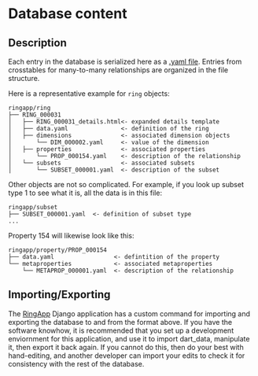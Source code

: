 # Database content

## Description
Each entry in the database is serialized here as a [.yaml file](https://en.wikipedia.org/wiki/YAML).
Entries from crosstables for many-to-many relationships are organized in the file structure.

Here is a representative example for `ring` objects:

```
ringapp/ring
├── RING_000031
│   ├── RING_000031_details.html<- expanded details template
│   ├── data.yaml               <- definition of the ring
│   ├── dimensions              <- associated dimension objects
│       └── DIM_000002.yaml     <- value of the dimension
│   ├── properties              <- associated properties
│       └── PROP_000154.yaml    <- description of the relationship
│   └── subsets                 <- associated subsets
│       └── SUBSET_000001.yaml  <- description of the subset
```

Other objects are not so complicated. For example, if you look up subset type 1 to see what it is, all the data is 
in this file:
```
ringapp/subset
├── SUBSET_000001.yaml  <- definition of subset type
...
```
Property 154 will likewise look like this:

```
ringapp/property/PROP_000154
├── data.yaml                 <- defintition of the property
└── metaproperties            <- associated metaproperties
    └── METAPROP_000001.yaml  <- description of the relationship
```

## Importing/Exporting

The [RingApp](https://github.com/rschwiebert/RingApp) Django application has a custom command for importing and 
exporting the database to and from the format above. If you have the software knowhow, it is recommended that you set 
up a development enviornment for this application, and use it to import dart_data, manipulate it, then export it back 
again.  If you cannot do this, then do your best with hand-editing, and another developer can import your edits to check
it for consistency with the rest of the database.